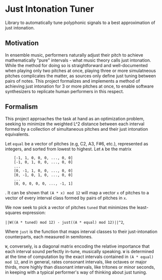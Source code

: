 # Just Intonation Tuner
Library to automatically tune polyphonic signals to a best approximation of just intonation.
## Motivation
In ensemble music, performers naturally adjust their pitch to achieve mathematically "pure" intervals - what music theory calls just intonation. While the method for doing so is straightforward and well-documented when playing only two pitches at once, playing three or more simulatneous pitches complicates the matter, as sources only define just tuning between pairs of notes. This project formalizes and implements a method of achieving just intonation for 3 or more pitches at once, to enable software synthesizers to replicate human performers in this respect. 
## Formalism
This project approaches the task at hand as an optimization problem, seeking to minimize the weighted L^2 distance between each interval formed by a collection of simultaneous pitches and their just intonation equivalents.

Let `equal` be a vector of pitches (e.g, C2, A3, F#6, etc.), represented as integers, and sorted from lowest to highest. Let `A` be the matrix

```
    [-1, 1, 0, 0, 0, ..., 0, 0]
    [-1, 0, 1, 0, 0, ..., 0, 0]
    ...
    [0, -1, 1, 0, 0, ..., 0, 0]
    [0, -1, 0, 1, 0, ..., 0, 0]
    ...
    [0, 0, 0, 0, 0, ..., -1, 1]
```
.
It can be shown that `(A * x) mod 12` will map a vector `x` of pitches to a vector of every interval class formed by pairs of pitches in `x`.

We now seek to pick a vector of pitches `tuned` that minimizes the least-squares expression:
 
`||W((A * tuned) mod 12) - just((A * equal) mod 12)||^2`,

Where `just` is the function that maps interval classes to their just-intonation counterparts, each measured in semitones.

`W`, conversely, is a diagonal matrix encoding the relative importance that each interval sound perfectly in-tune, musically speaking. `W` is determined at the time of computation by the exact intervals contained in `(A * equal) mod 12`, and in general, rates consonant intervals, like octaves or major thirds, more highly than dissonant intervals, like tritones or minor seconds, in keeping with a typical performer's way of thinking about just tuning.

